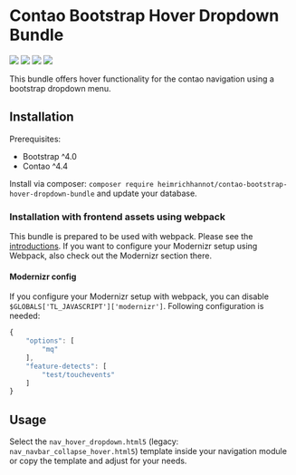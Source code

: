 # Contao Bootstrap Hover Dropdown Bundle

![](https://img.shields.io/packagist/v/heimrichhannot/contao-bootstrap-hover-dropdown-bundle.svg)
![](https://img.shields.io/packagist/dt/heimrichhannot/contao-bootstrap-hover-dropdown-bundle.svg)
[![](https://img.shields.io/travis/heimrichhannot/contao-bootstrap-hover-dropdown-bundle/master.svg)](https://travis-ci.org/heimrichhannot/contao-bootstrap-hover-dropdown-bundle/)
[![](https://img.shields.io/coveralls/heimrichhannot/contao-bootstrap-hover-dropdown-bundle/master.svg)](https://coveralls.io/github/heimrichhannot/contao-bootstrap-hover-dropdown-bundle)

This bundle offers hover functionality for the contao navigation using a bootstrap dropdown menu.

## Installation

Prerequisites:
* Bootstrap ^4.0
* Contao ^4.4

Install via composer: `composer require heimrichhannot/contao-bootstrap-hover-dropdown-bundle` and update your database.

### Installation with frontend assets using webpack

This bundle is prepared to be used with webpack. Please see the [introductions](https://github.com/heimrichhannot/contao-encore-bundle/blob/master/docs/introductions/bundles_with_webpack.md). If you want to configure your Modernizr setup using Webpack, also check out the Modernizr section there.

#### Modernizr config

If you configure your Modernizr setup with webpack, you can disable `$GLOBALS['TL_JAVASCRIPT']['modernizr']`. Following configuration is needed:

```javascript
{
    "options": [
        "mq"
    ],
    "feature-detects": [
        "test/touchevents"
    ]
}
```

## Usage

Select the `nav_hover_dropdown.html5` (legacy: `nav_navbar_collapse_hover.html5`) template inside your navigation module or copy the template and adjust for your needs.
